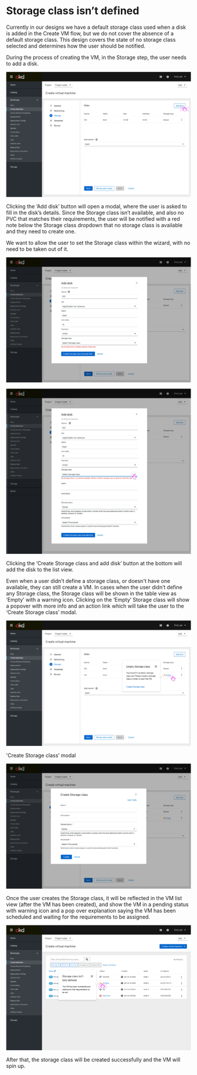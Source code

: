 # Storage class isn’t defined

Currently in our designs we have a default storage class used when a disk is added in the Create VM flow, but we do not cover the absence of a default storage class.
This design covers the state of no storage class selected and determines how the user should be notified.

During the process of creating the VM, in the Storage step, the user needs to add a disk.

![Add disk action](img/Add-disk-default.png)

Clicking the ‘Add disk’ button will open a modal, where the user is asked to fill in the disk’s details.
Since the Storage class isn’t available, and also no PVC that matches their requirements, the user will be notified with a red note below the Storage class dropdown that no storage class is available and they need to create one.

We want to allow the user to set the Storage class within the wizard, with no need to be taken out of it.

![Fill in disk details](img/Add-disk-modal-details-required.png)

![Add disk modal with create storage class](img/Add-disk-modal-with-create-sc.png)

Clicking the ‘Create Storage class and add disk’ button at the bottom will add the disk to the list view.

Even when a user didn’t define a storage class, or doesn't have one available, they can still create a VM.
In cases when the user didn’t define any Storage class, the Storage class will be shown in the table view as ‘Empty’ with a warning icon.
Clicking on the ‘Empty’ Storage class will show a popover with more info and an action link which will take the user to the ‘Create Storage class’ modal.

![Empty Storage class popover](img/Popover.png)

'Create Storage class’ modal

![Create storage class modal](img/Create-storage-class-modal.png)

Once the user creates the Storage class, it will be reflected in the VM list view (after the VM has been created), and show the VM in a pending status with warning icon and a pop over explanation saying the VM has been scheduled and waiting for the requirements to be assigned.

![vmlist with popover](img/vmlist.png)

After that, the storage class will be created successfully and the VM will spin up.
